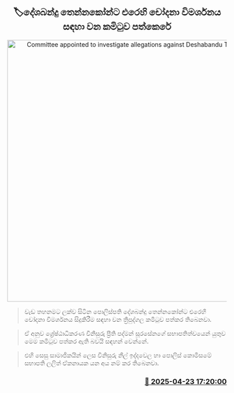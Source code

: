 <p align='center'><b><h2 align='center' title='Committee appointed to investigate allegations against Deshabandu Tennakoon'>🏷දේශබන්දු තෙන්නකෝන්ට එරෙහි චෝදනා විමර්ශනය සඳහා වන කමිටුව පත්කෙරේ</h2></b></p>
<p align='center'><img src='https://helakuru.sgp1.cdn.digitaloceanspaces.com/esana/images/lib/deshabandu-thennakoon-3983.jpg' width='600' alt='Committee appointed to investigate allegations against Deshabandu Tennakoon'></p>

> වැඩ තහනමට ලක්ව සිටින පොලිස්පති දේශබන්දු තෙන්නකෝන්ට එරෙහි චෝදනා විමර්ශනය සිදුකිරීම සඳහා වන ත්‍රිපුද්ගල කමිටුව පත්කර තිබෙනවා.

> ඒ අනුව ශ්‍රේෂ්ඨාධිකරණ විනිසුරු ප්‍රීති පද්මන් සූරසේනගේ සභාපතිත්වයෙන් යුතුව මෙම කමිටුව පත්කර ඇති බවයි සඳහන් වෙන්නේ.

> එහි සෙසු සාමාජිකයින් ලෙස විනිසුරු නීල් ඉද්දවෙල හා පොලිස් කොමිසමේ සභාපති ලලිත් ඒකනායක යන අය නම් කර තිබෙනවා.



<h3 align='right'><a href='https://www.helakuru.lk/esana/p/109476/'>📅 2025-04-23 17:20:00</a></h3>
